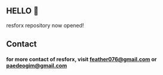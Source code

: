 ## HELLO 🎉
resforx repository now opened!

## Contact
#### for more contact of resforx, visit <feather076@gmail.com> or <paedeogim@gmail.com>
